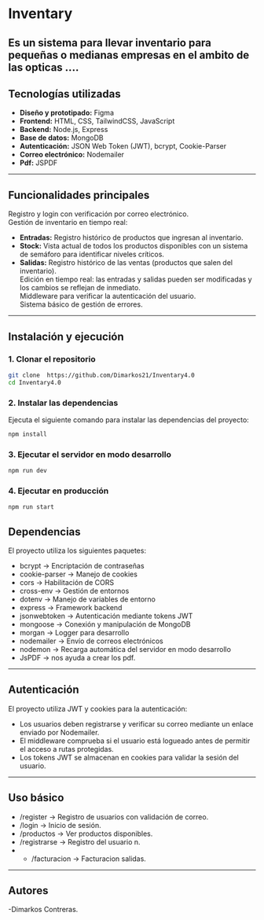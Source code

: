 # Inventary

Es un sistema para llevar inventario para pequeñas  o medianas empresas en el ambito de las opticas ....
---

## **Tecnologías utilizadas**

- **Diseño y prototipado:** Figma
- **Frontend:** HTML, CSS, TailwindCSS, JavaScript
- **Backend:** Node.js, Express
- **Base de datos:** MongoDB
- **Autenticación:** JSON Web Token (JWT), bcrypt, Cookie-Parser
- **Correo electrónico:** Nodemailer
- **Pdf:** JSPDF
---

## **Funcionalidades principales**

Registro y login con verificación por correo electrónico.  
 Gestión de inventario en tiempo real:

- **Entradas:** Registro histórico de productos que ingresan al inventario.
- **Stock:** Vista actual de todos los productos disponibles con un sistema de semáforo para identificar niveles críticos.
- **Salidas:** Registro histórico de las ventas (productos que salen del inventario).  
  Edición en tiempo real: las entradas y salidas pueden ser modificadas y los cambios se reflejan de inmediato.  
  Middleware para verificar la autenticación del usuario.  
  Sistema básico de gestión de errores.

---

## **Instalación y ejecución**

### 1. Clonar el repositorio

```bash
git clone  https://github.com/Dimarkos21/Inventary4.0
cd Inventary4.0
```

### 2. Instalar las dependencias

Ejecuta el siguiente comando para instalar las dependencias del proyecto:

```bash
npm install
```

### 3. Ejecutar el servidor en modo desarrollo

```bash
npm run dev
```

### 4. Ejecutar en producción

```bash
npm run start
```

## **Dependencias**

El proyecto utiliza los siguientes paquetes:

- bcrypt → Encriptación de contraseñas
- cookie-parser → Manejo de cookies
- cors → Habilitación de CORS
- cross-env → Gestión de entornos
- dotenv → Manejo de variables de entorno
- express → Framework backend
- jsonwebtoken → Autenticación mediante tokens JWT
- mongoose → Conexión y manipulación de MongoDB
- morgan → Logger para desarrollo
- nodemailer → Envío de correos electrónicos
- nodemon → Recarga automática del servidor en modo desarrollo
- JsPDF →  nos ayuda a crear los pdf.
---

## **Autenticación**

El proyecto utiliza JWT y cookies para la autenticación:

- Los usuarios deben registrarse y verificar su correo mediante un enlace enviado por Nodemailer.
- El middleware comprueba si el usuario está logueado antes de permitir el acceso a rutas protegidas.
- Los tokens JWT se almacenan en cookies para validar la sesión del usuario.

---

## **Uso básico**

- /register → Registro de usuarios con validación de correo.
- /login → Inicio de sesión.
- /productos → Ver productos disponibles.
- /registrarse → Registro del usuario n.
- - /facturacion → Facturacion salidas.


---

## Autores

-Dimarkos Contreras.
